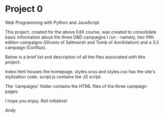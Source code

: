 # Project 0

Web Programming with Python and JavaScript

This project, created for the above EdX course, was created to consolidate basic
information about the three D&D campaigns I run - namely, two fifth edition
campaigns (Ghosts of Saltmarsh and Tomb of Annihilation) and a 3.5 campaign
(Conflux).

Below is a brief list and description of all the files associated with this
project:

Index.html houses the homepage.
styles.scss and styles.css has the site's stylization code.
script.js contains the JS script.

The 'campaigns' folder contains the HTML files of the three campaign pages.

I hope you enjoy. Roll initiative!

Andy

